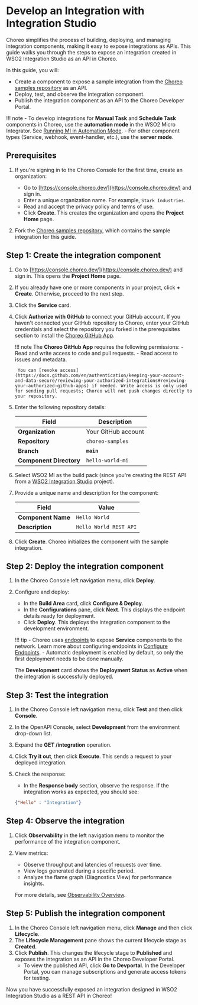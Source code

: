 # Develop an Integration with Integration Studio

Choreo simplifies the process of building, deploying, and managing integration components, making it easy to expose integrations as APIs. This guide walks you through the steps to expose an integration created in WSO2 Integration Studio as an API in Choreo.

In this guide, you will:
- Create a component to expose a sample integration from the [Choreo samples repository](https://github.com/wso2/choreo-samples) as an API.
- Deploy, test, and observe the integration component.
- Publish the integration component as an API to the Choreo Developer Portal.

!!! note
    - To develop integrations for **Manual Task** and **Schedule Task** components in Choreo, use the **automation mode** in the WSO2 Micro Integrator. See [Running MI in Automation Mode](https://apim.docs.wso2.com/en/4.2.0/install-and-setup/install/running-the-mi-in-automation-mode/).
    - For other component types (Service, webhook, event-handler, etc.), use the **server mode**.

## Prerequisites

1. If you're signing in to the Choreo Console for the first time, create an organization:
    - Go to [https://console.choreo.dev/](https://console.choreo.dev/) and sign in.
    - Enter a unique organization name. For example, `Stark Industries`.
    - Read and accept the privacy policy and terms of use.
    - Click **Create**. This creates the organization and opens the **Project Home** page.

2. Fork the [Choreo samples repository](https://github.com/wso2/choreo-samples), which contains the sample integration for this guide.

## Step 1: Create the integration component

1. Go to [https://console.choreo.dev/](https://console.choreo.dev/) and sign in. This opens the **Project Home** page.

2. If you already have one or more components in your project, click **+ Create**. Otherwise, proceed to the next step.
3. Click the **Service** card.
4. Click **Authorize with GitHub** to connect your GitHub account. If you haven't connected your GitHub repository to Choreo, enter your GitHub credentials and select the repository you forked in the prerequisites section to install the [Choreo GitHub App](https://github.com/marketplace/choreo-apps).

    !!! note
        The **Choreo GitHub App** requires the following permissions:
        - Read and write access to code and pull requests.
        - Read access to issues and metadata.
        
        You can [revoke access](https://docs.github.com/en/authentication/keeping-your-account-and-data-secure/reviewing-your-authorized-integrations#reviewing-your-authorized-github-apps) if needed. Write access is only used for sending pull requests; Choreo will not push changes directly to your repository.

5. Enter the following repository details:

    | **Field**             | **Description**              |
    |-----------------------|----------------------------- |
    | **Organization**      | Your GitHub account          |
    | **Repository**        | `choreo-samples`            |
    | **Branch**            | **`main`**                   |
    | **Component Directory** | `hello-world-mi`             |

6. Select WSO2 MI as the build pack (since you're creating the REST API from a [WSO2 Integration Studio](https://wso2.com/micro-integrator/) project).

7. Provide a unique name and description for the component:

    | **Field**          | **Value**              |
    |--------------------|------------------------|
    | **Component Name** | `Hello World`          |
    | **Description**    | `Hello World REST API` |

8. Click **Create**. Choreo initializes the component with the sample integration.

## Step 2: Deploy the integration component

1. In the Choreo Console left navigation menu, click **Deploy**.

2. Configure and deploy:
   - In the **Build Area** card, click **Configure & Deploy**.
   - In the **Configurations** pane, click **Next**. This displays the endpoint details ready for deployment.
   - Click **Deploy**. This deploys the integration component to the development environment.

    !!! tip
        - Choreo uses [endpoints](../../choreo-concepts/endpoint.md) to expose **Service** components to the network. Learn more about configuring endpoints in [Configure Endpoints](../configure-endpoints.md).
        - Automatic deployment is enabled by default, so only the first deployment needs to be done manually.

   The **Development** card shows the **Deployment Status** as **Active** when the integration is successfully deployed.

## Step 3: Test the integration

1. In the Choreo Console left navigation menu, click **Test** and then click **Console**.
2. In the OpenAPI Console, select **Development** from the environment drop-down list.
3. Expand the **GET /integration** operation.
4. Click **Try it out**, then click **Execute**. This sends a request to your deployed integration.
5. Check the response:
    - In the **Response body** section, observe the response. If the integration works as expected, you should see:
     
     ```json
     {"Hello" : "Integration"}
     ```

## Step 4: Observe the integration

1. Click **Observability** in the left navigation menu to monitor the performance of the integration component.

2. View metrics:
   - Observe throughput and latencies of requests over time.
   - View logs generated during a specific period.
   - Analyze the flame graph (Diagnostics View) for performance insights.

   For more details, see [Observability Overview](../../monitoring-and-insights/observability-overview.md).

## Step 5: Publish the integration component

1. In the Choreo Console left navigation menu, click **Manage** and then click **Lifecycle**.
2. The **Lifecycle Management** pane shows the current lifecycle stage as **Created**.
3. Click **Publish**. This changes the lifecycle stage to **Published** and exposes the integration as an API in the Choreo Developer Portal.
   - To view the published API, click **Go to Devportal**. In the Developer Portal, you can manage subscriptions and generate access tokens for testing.

Now you have successfully exposed an integration designed in WSO2 Integration Studio as a REST API in Choreo!
